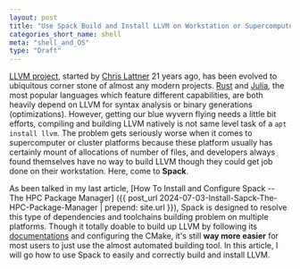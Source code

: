 ```yaml
---
layout: post
title: "Use Spack Build and Install LLVM on Workstation or Supercomputer"
categories_short_name: shell
meta: "shell_and_OS"
type: "Draft"
---
```


[LLVM project](https://llvm.org), started by [Chris Lattner](https://en.wikipedia.org/wiki/Chris_Lattner) 21 years ago, has been evolved to ubiquitous corner stone of almost any modern projects. [Rust](https://www.rust-lang.org) and [Julia](https://julialang.org), the most popular languages which feature different capabilities, are both heavily depend on LLVM for syntax analysis or binary generations (optimizations). However, getting our blue wyvern flying needs a little bit efforts, compiling and building LLVM natively is not same level task of a `apt install llvm`. The problem gets seriously worse when it comes to supercomputer or cluster platforms because these platform usually has certainly mount of allocations of number of files, and developers always found themselves have no way to build LLVM though they could get job done on their workstation. Here, come to **Spack**. 

As been talked in my last article, 
[How To Install and Configure Spack -- The HPC Package Manager]
({{ post_url 2024-07-03-Install-Sapck-The-HPC-Package-Manager | prepend: site.url }}), Spack is designed to resolve this type of dependencies and toolchains building problem on multiple platforms. Though it totally doable to build up LLVM by following its [documentations](https://llvm.org/docs/GettingStarted.html#getting-the-source-code-and-building-llvm) and configuring the CMake, it's still **way more easier** for most users to just use the almost automated building tool. In this article, I will go how to use Spack to easily and correctly build and install LLVM.